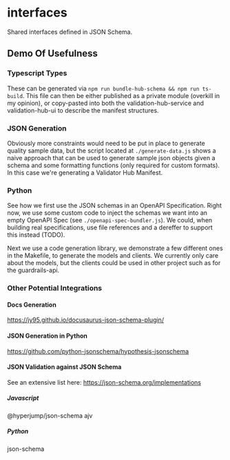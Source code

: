 # interfaces
Shared interfaces defined in JSON Schema.


## Demo Of Usefulness

### Typescript Types
These can be generated via `npm run bundle-hub-schema && npm run ts-build`.
This file can then be either published as a private module (overkill in my opinion), or copy-pasted into both the validation-hub-service and validation-hub-ui to describe the manifest structures.

### JSON Generation
Obviously more constraints would need to be put in place to generate quality sample data, but the script located at `./generate-data.js` shows a naive approach that can be used to generate sample json objects given a schema and some formatting functions (only required for custom formats).  In this case we're generating a Validator Hub Manifest.

### Python
See how we first use the JSON schemas in an OpenAPI Specification.  Right now, we use some custom code to inject the schemas we want into an empty OpenAPI Spec (see `./openapi-spec-bundler.js`).  We could, when building real specifications, use file references and a dereffer to support this instead (TODO).

Next we use a code generation library, we demonstrate a few different ones in the Makefile, to generate the models and clients.  We currently only care about the models, but the clients could be used in other project such as for the guardrails-api.


### Other Potential Integrations
#### Docs Generation
https://jy95.github.io/docusaurus-json-schema-plugin/

#### JSON Generation in Python
https://github.com/python-jsonschema/hypothesis-jsonschema

#### JSON Validation against JSON Schema
See an extensive list here: https://json-schema.org/implementations

##### Javascript
@hyperjump/json-schema
ajv

##### Python
json-schema